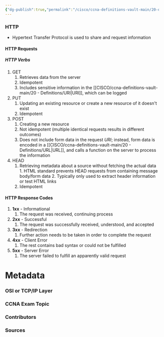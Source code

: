 ```yaml
---
{"dg-publish":true,"permalink":"/cisco/ccna-definitions-vault-main/20-definitions/http/","tags":["defs_ccna"]}
---
```


### HTTP
- Hypertext Transfer Protocol is used to share and request information

#### HTTP Requests

##### HTTP Verbs
1. GET
	1. Retrieves data from the server
	2. Idempotent
	3. Includes sensitive information in the [[CISCO/ccna-definitions-vault-main/20 - Definitions/URI\|URI]], which can be logged
2. PUT
	1. Updating an existing resource or create a new resource of it doesn't exist
	2. Idempotent
3. POST
	1. Creating a new resource
	2. Not idempotent (multiple identical requests results in different outcomes)
	3. Does not include form data in the request *URI*; instead, form data is encoded in a [[CISCO/ccna-definitions-vault-main/20 - Definitions/URL\|URL]], and calls a function on the server to process the information
4. HEAD
	1. Retrieving metadata about a source without fetching the actual data
		   	1. HTML standard prevents HEAD requests from containing message body/form data
		   	2. Typically only used to extract header information or test HTML links
	2. Idempotent


#### HTTP Response Codes
1. **1xx** - Informational
	1. The request was received, continuing process 
2. **2xx** - Successful
	1. The request was successfully received, understood, and accepted
3. **3xx** - Redirection
	1. Further action needs to be taken in order to complete the request
4. **4xx** - Client Error
	1. The rest contains bad syntax or could not be fulfilled
5. **5xx** - Server Error
	1. The server failed to fulfill an apparently valid request



# Metadata
### OSI or TCP/IP Layer

### CCNA Exam Topic

### Contributors

### Sources

